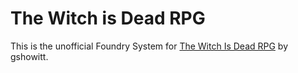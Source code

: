 # The Witch is Dead RPG
This is the unofficial Foundry System for [The Witch Is Dead RPG](https://gshowitt.itch.io/the-witch-is-dead) by gshowitt.
